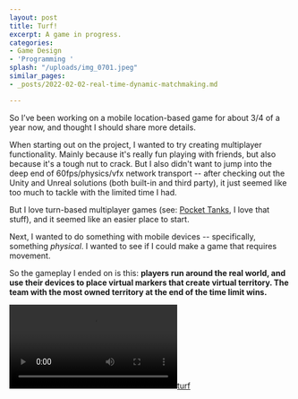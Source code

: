 ```yaml
---
layout: post
title: Turf!
excerpt: A game in progress.
categories:
- Game Design
- 'Programming '
splash: "/uploads/img_0701.jpeg"
similar_pages:
- _posts/2022-02-02-real-time-dynamic-matchmaking.md

---
```

So I’ve been working on a mobile location-based game for about 3/4 of a year now, and thought I should share more details.

When starting out on the project, I wanted to try creating multiplayer functionality. Mainly because it's really fun playing with friends, but also because it's a tough nut to crack. But I also didn't want to jump into the deep end of 60fps/physics/vfx network transport -- after checking out the Unity and Unreal solutions (both built-in and third party), it just seemed like too much to tackle with the limited time I had.

But I love turn-based multiplayer games (see: [Pocket Tanks](https://classic.blitwise.com/ptanks.html), I love that stuff), and it seemed like an easier place to start.

Next, I wanted to do something with mobile devices -- specifically, something _physical_. I wanted to see if I could make a game that requires movement.

So the gameplay I ended on is this: **players run around the real world, and use their devices to place virtual markers that create virtual territory. The team with the most owned territory at the end of the time limit wins.**

[![turf](/uploads/turf.mp4)](/uploads/turf.mp4)